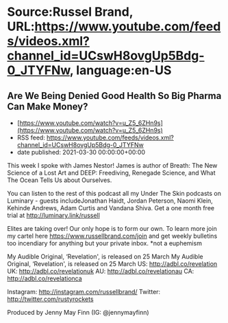 # Source:Russel Brand, URL:https://www.youtube.com/feeds/videos.xml?channel_id=UCswH8ovgUp5Bdg-0_JTYFNw, language:en-US

## Are We Being Denied Good Health So Big Pharma Can Make Money?
 - [https://www.youtube.com/watch?v=u_Z5_6ZHn9s](https://www.youtube.com/watch?v=u_Z5_6ZHn9s)
 - RSS feed: https://www.youtube.com/feeds/videos.xml?channel_id=UCswH8ovgUp5Bdg-0_JTYFNw
 - date published: 2021-03-30 00:00:00+00:00

This week I spoke with James Nestor! James is author of Breath: The New Science of a Lost Art and DEEP: Freediving, Renegade Science, and What The Ocean Tells Us about Ourselves.

You can listen to the rest of this podcast all my Under The Skin podcasts on Luminary - guests includeJonathan Haidt, Jordan Peterson, Naomi Klein, Kehinde Andrews, Adam Curtis and Vandana Shiva. Get a one month free trial at http://luminary.link/russell​

Elites are taking over! Our only hope is to form our own. To learn more join my cartel here https://www.russellbrand.com​/join and get weekly bulletins too incendiary for anything but your private inbox.
*not a euphemism

My Audible Original, ‘Revelation', is released on 25 March
My Audible Original, ‘Revelation', is released on 25 March
US: http://adbl.co/revelation
UK: http://adbl.co/revelationuk
AU: http://adbl.co/revelationau
CA: http://adbl.co/revelationca

Instagram: http://instagram.com/russellbrand/
Twitter: http://twitter.com/rustyrockets

Produced by Jenny May Finn 
(IG: @jennymayfinn)

